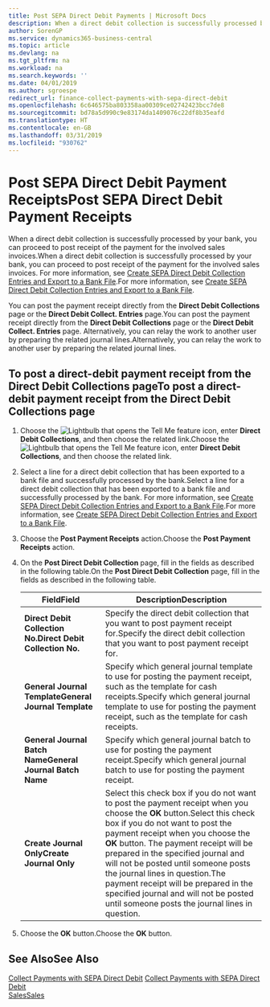 ```yaml
---
title: Post SEPA Direct Debit Payments | Microsoft Docs
description: When a direct debit collection is successfully processed by your bank, you can proceed to post receipt of the payment for the involved sales invoices.
author: SorenGP
ms.service: dynamics365-business-central
ms.topic: article
ms.devlang: na
ms.tgt_pltfrm: na
ms.workload: na
ms.search.keywords: ''
ms.date: 04/01/2019
ms.author: sgroespe
redirect_url: finance-collect-payments-with-sepa-direct-debit
ms.openlocfilehash: 6c646575ba803358aa00309ce02742423bcc7de8
ms.sourcegitcommit: bd78a5d990c9e83174da1409076c22df8b35eafd
ms.translationtype: HT
ms.contentlocale: en-GB
ms.lasthandoff: 03/31/2019
ms.locfileid: "930762"
---
```

# <a name="post-sepa-direct-debit-payment-receipts"></a><span data-ttu-id="5720f-103">Post SEPA Direct Debit Payment Receipts</span><span class="sxs-lookup"><span data-stu-id="5720f-103">Post SEPA Direct Debit Payment Receipts</span></span>
<span data-ttu-id="5720f-104">When a direct debit collection is successfully processed by your bank, you can proceed to post receipt of the payment for the involved sales invoices.</span><span class="sxs-lookup"><span data-stu-id="5720f-104">When a direct debit collection is successfully processed by your bank, you can proceed to post receipt of the payment for the involved sales invoices.</span></span> <span data-ttu-id="5720f-105">For more information, see [Create SEPA Direct Debit Collection Entries and Export to a Bank File](finance-how-create-sepa-direct-debit-collection-entries-export-bank-file.md).</span><span class="sxs-lookup"><span data-stu-id="5720f-105">For more information, see [Create SEPA Direct Debit Collection Entries and Export to a Bank File](finance-how-create-sepa-direct-debit-collection-entries-export-bank-file.md).</span></span>  

<span data-ttu-id="5720f-106">You can post the payment receipt directly from the **Direct Debit Collections** page or the **Direct Debit Collect. Entries** page.</span><span class="sxs-lookup"><span data-stu-id="5720f-106">You can post the payment receipt directly from the **Direct Debit Collections** page or the **Direct Debit Collect. Entries** page.</span></span> <span data-ttu-id="5720f-107">Alternatively, you can relay the work to another user by preparing the related journal lines.</span><span class="sxs-lookup"><span data-stu-id="5720f-107">Alternatively, you can relay the work to another user by preparing the related journal lines.</span></span>  

## <a name="to-post-a-direct-debit-payment-receipt-from-the-direct-debit-collections-page"></a><span data-ttu-id="5720f-108">To post a direct-debit payment receipt from the Direct Debit Collections page</span><span class="sxs-lookup"><span data-stu-id="5720f-108">To post a direct-debit payment receipt from the Direct Debit Collections page</span></span>  
1. <span data-ttu-id="5720f-109">Choose the ![Lightbulb that opens the Tell Me feature](media/ui-search/search_small.png "Tell me what you want to do") icon, enter **Direct Debit Collections**, and then choose the related link.</span><span class="sxs-lookup"><span data-stu-id="5720f-109">Choose the ![Lightbulb that opens the Tell Me feature](media/ui-search/search_small.png "Tell me what you want to do") icon, enter **Direct Debit Collections**, and then choose the related link.</span></span>  
2. <span data-ttu-id="5720f-110">Select a line for a direct debit collection that has been exported to a bank file and successfully processed by the bank.</span><span class="sxs-lookup"><span data-stu-id="5720f-110">Select a line for a direct debit collection that has been exported to a bank file and successfully processed by the bank.</span></span> <span data-ttu-id="5720f-111">For more information, see [Create SEPA Direct Debit Collection Entries and Export to a Bank File](finance-how-create-sepa-direct-debit-collection-entries-export-bank-file.md).</span><span class="sxs-lookup"><span data-stu-id="5720f-111">For more information, see [Create SEPA Direct Debit Collection Entries and Export to a Bank File](finance-how-create-sepa-direct-debit-collection-entries-export-bank-file.md).</span></span>  
3. <span data-ttu-id="5720f-112">Choose the **Post Payment Receipts** action.</span><span class="sxs-lookup"><span data-stu-id="5720f-112">Choose the **Post Payment Receipts** action.</span></span>  
4. <span data-ttu-id="5720f-113">On the **Post Direct Debit Collection** page, fill in the fields as described in the following table.</span><span class="sxs-lookup"><span data-stu-id="5720f-113">On the **Post Direct Debit Collection** page, fill in the fields as described in the following table.</span></span>  

    |<span data-ttu-id="5720f-114">Field</span><span class="sxs-lookup"><span data-stu-id="5720f-114">Field</span></span>|<span data-ttu-id="5720f-115">Description</span><span class="sxs-lookup"><span data-stu-id="5720f-115">Description</span></span>|  
    |---------------------------------|---------------------------------------|  
    |<span data-ttu-id="5720f-116">**Direct Debit Collection No.**</span><span class="sxs-lookup"><span data-stu-id="5720f-116">**Direct Debit Collection No.**</span></span>|<span data-ttu-id="5720f-117">Specify the direct debit collection that you want to post payment receipt for.</span><span class="sxs-lookup"><span data-stu-id="5720f-117">Specify the direct debit collection that you want to post payment receipt for.</span></span>|  
    |<span data-ttu-id="5720f-118">**General Journal Template**</span><span class="sxs-lookup"><span data-stu-id="5720f-118">**General Journal Template**</span></span>|<span data-ttu-id="5720f-119">Specify which general journal template to use for posting the payment receipt, such as the template for cash receipts.</span><span class="sxs-lookup"><span data-stu-id="5720f-119">Specify which general journal template to use for posting the payment receipt, such as the template for cash receipts.</span></span>|  
    |<span data-ttu-id="5720f-120">**General Journal Batch Name**</span><span class="sxs-lookup"><span data-stu-id="5720f-120">**General Journal Batch Name**</span></span>|<span data-ttu-id="5720f-121">Specify which general journal batch to use for posting the payment receipt.</span><span class="sxs-lookup"><span data-stu-id="5720f-121">Specify which general journal batch to use for posting the payment receipt.</span></span>|  
    |<span data-ttu-id="5720f-122">**Create Journal Only**</span><span class="sxs-lookup"><span data-stu-id="5720f-122">**Create Journal Only**</span></span>|<span data-ttu-id="5720f-123">Select this check box if you do not want to post the payment receipt when you choose the **OK** button.</span><span class="sxs-lookup"><span data-stu-id="5720f-123">Select this check box if you do not want to post the payment receipt when you choose the **OK** button.</span></span> <span data-ttu-id="5720f-124">The payment receipt will be prepared in the specified journal and will not be posted until someone posts the journal lines in question.</span><span class="sxs-lookup"><span data-stu-id="5720f-124">The payment receipt will be prepared in the specified journal and will not be posted until someone posts the journal lines in question.</span></span>|  

5. <span data-ttu-id="5720f-125">Choose the **OK** button.</span><span class="sxs-lookup"><span data-stu-id="5720f-125">Choose the **OK** button.</span></span>  

## <a name="see-also"></a><span data-ttu-id="5720f-126">See Also</span><span class="sxs-lookup"><span data-stu-id="5720f-126">See Also</span></span>  
 <span data-ttu-id="5720f-127">[Collect Payments with SEPA Direct Debit](finance-collect-payments-with-sepa-direct-debit.md) </span><span class="sxs-lookup"><span data-stu-id="5720f-127">[Collect Payments with SEPA Direct Debit](finance-collect-payments-with-sepa-direct-debit.md) </span></span>  
 [<span data-ttu-id="5720f-128">Sales</span><span class="sxs-lookup"><span data-stu-id="5720f-128">Sales</span></span>](sales-manage-sales.md)

